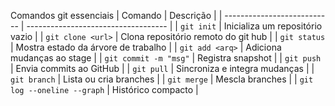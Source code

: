 Comandos git essenciais
| Comando                     | Descrição                                    |
   | --------------------------- | -----------------------------------           |
   | `git init`                  | Inicializa um repositório vazio               |
   | `git clone <url>`           | Clona repositório remoto do git hub           |
   | `git status`                | Mostra estado da árvore de trabalho           |
   | `git add <arq>`             | Adiciona mudanças ao stage                    |
   | `git commit -m "msg"`       | Registra snapshot                             |
   | `git push`                  | Envia commits ao GitHub                       |
   | `git pull`                  | Sincroniza e integra mudanças                 |
   | `git branch`                | Lista ou cria branches                        |
   | `git merge`                 | Mescla branches                               |
   | `git log --oneline --graph` | Histórico compacto                            |